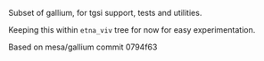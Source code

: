 Subset of gallium, for tgsi support, tests and utilities.

Keeping this within `etna_viv` tree for now for easy experimentation.

Based on mesa/gallium commit 0794f63

